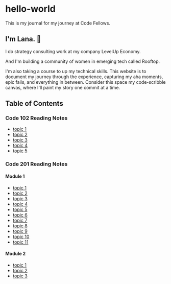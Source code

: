 # hello-world
This is my journal for my journey at Code Fellows.

## I'm Lana. 🤝

I do strategy consulting work at my company LevelUp Economy.

And I'm building a community of women in emerging tech called Rooftop.

I'm also taking a course to up my technical skills. This website is to document my journey through the experience, capturing my aha moments, epic fails, and everything in between. Consider this space my code-scribble canvas, where I'll paint my story one commit at a time.

## Table of Contents

### Code 102 Reading Notes

- [topic 1](102/file1.md)
- [topic 2](102/file2.md)
- [topic 3](102/file3.md)
- [topic 4](102/file4.md)
- [topic 5](102/file5.md)

### Code 201 Reading Notes

#### Module 1

- [topic 1](201/file1.md)
- [topic 2](201/file2.md)
- [topic 3](201/file3.md)
- [topic 4](201/file4.md)
- [topic 5](201/file5.html)
- [topic 6](201/so-repetative.md)
- [topic 7](201/need-to-learn-shortcut-for-this.md)
- [topic 8](201/file8.md)
- [topic 9](201/file9.md)
- [topic 10](201/file10.md)
- [topic 11](201/file11.md)

#### Module 2

- [topic 1](201/module2/module2-1.md)
- [topic 2](201/module2/module2-2.md)
- [topic 3](201/module2/module2-3.html)
